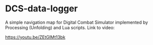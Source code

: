 # DCS-data-logger
A simple navigation map for Digital Combat Simulator implemented by Processing (Unfolding) and Lua scripts.
Link to video:

https://youtu.be/ZEtGlMt13bk
